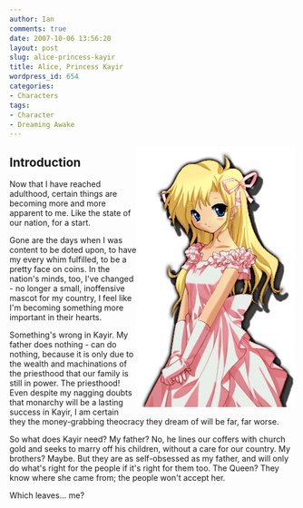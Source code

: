 ```yaml
---
author: Ian
comments: true
date: 2007-10-06 13:56:20
layout: post
slug: alice-princess-kayir
title: Alice, Princess Kayir
wordpress_id: 654
categories:
- Characters
tags:
- Character
- Dreaming Awake
---
```


<p><img src="/characters/portraits/alice-dreamingawake.png" style="float:right" /></p>
<h2>Introduction</h2>

<div class="story" markdown="1">
<p>Now that I have reached adulthood, certain things are becoming more and more apparent to me.  Like the state of our nation, for a start.</p>
<p>Gone are the days when I was content to be doted upon, to have my every whim fulfilled, to be a pretty face on coins.  In the nation&#039;s minds, too, I&#039;ve changed - no longer a small, inoffensive mascot for my country, I feel like I&#039;m becoming something more important in their hearts.</p>
<p>Something&#039;s wrong in Kayir.  My father does nothing - can do nothing, because it is only due to the wealth and machinations of the priesthood that our family is still in power.  The priesthood!  Even despite my nagging doubts that monarchy will be a lasting success in Kayir, I am certain they the money-grabbing theocracy they dream of will be far, far worse.</p>
<p>So what does Kayir need?  My father?  No, he lines our coffers with church gold and seeks to marry off his children, without a care for our country.  My brothers?  Maybe.  But they are as self-obsessed as my father, and will only do what&#039;s right for the people if it&#039;s right for them too.  The Queen?  They know where she came from; the people won&#039;t accept her.</p>
<p>Which leaves... me?</p>
</div>
